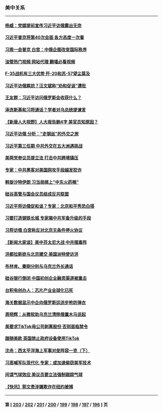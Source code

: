 ### 美中关系
---
#### [杨威：党媒提前宣传习近平访俄露出无奈](../../pages/nf1412576/n13954071.md?03201645) 
#### [习近平普京将第40次会面 各方态度一次看](../../pages/nf1412576/n13954023.md?03201645) 
#### [习周一会普京 白宫：中俄企图改变国际秩序](../../pages/nf1412576/n13953906.md?03201645) 
#### [油管热门视频 网站代理 翻墙必看视频](http://138.2.39.72:81/youtube.html?epic-marker?03201645)
#### [F-35战机有三大优势 歼-20和苏-57望尘莫及](../../pages/nf1412576/n13952900.md?03201645) 
#### [习近平访俄尴尬？汪文斌称“劝和促谈”遭批](../../pages/nf1412576/n13953279.md?03201645) 
#### [王友群：习近平访问俄罗斯会收获什么？](../../pages/nf1412576/n13953283.md?03201645) 
#### [泽连斯基和习将通话？学者对乌总统提谏言](../../pages/nf1412576/n13953241.md?03201645) 
#### [【新唐人大视野】人大报告删4字 美官员知原因？](../../pages/nf1412576/n13953227.md?03201645) 
#### [习近平访俄 分析：“走钢丝”的外交之旅](../../pages/nf1412576/n13953196.md?03201645) 
#### [习近平第三任期 中共外交在五大洲遇挑战](../../pages/nf1412576/n13951340.md?03201645) 
#### [美两党参议员提立法 打击中共跨境镇压](../../pages/nf1412576/n13952926.md?03201645) 
#### [专家：中共黑客对美国网攻手段越发狡诈](../../pages/nf1412576/n13952857.md?03201645) 
#### [斡旋沙特伊朗 习当局绑上“中东火药桶”](../../pages/nf1412576/n13952645.md?03201645) 
#### [硅谷高管与国会议员结成反共联盟](../../pages/nf1412576/n13952574.md?03201645) 
#### [习近平将访俄促和谈？专家：北京和平秀恐白搭](../../pages/nf1412576/n13952569.md?03201645) 
#### [习要打造钢铁长城 专家揭中共军备升级的手段](../../pages/nf1412576/n13951822.md?03201645) 
#### [习将访俄 白宫称反对北京无条件停火协议](../../pages/nf1412576/n13952582.md?03201645) 
#### [【新闻大家谈】美中芬太尼大战 中共摆毒阵](../../pages/nf1412576/n13952480.md?03201645) 
#### [洪都拉斯欲与北京建交 美国派特使访洪](../../pages/nf1412576/n13952044.md?03201645) 
#### [布林肯、秦刚分别与乌克兰外长通话](../../pages/nf1412576/n13952005.md?03201645) 
#### [硅谷银行倒闭 中国初创企业融资渠道被重击](../../pages/nf1412576/n13951323.md?03201645) 
#### [台积电创办人：芯片产业全球化已死](../../pages/nf1412576/n13951841.md?03201645) 
#### [海关数据显示中企向俄罗斯运送步枪防弹衣](../../pages/nf1412576/n13951828.md?03201645) 
#### [周晓辉：从微软助乌克兰清除俄置木马说起](../../pages/nf1412576/n13951787.md?03201645) 
#### [美要求TikTok母公司剥离股份 否则面临禁令](../../pages/nf1412576/n13951610.md?03201645) 
#### [跟随美欧 英国禁止政府设备使用TikTok](../../pages/nf1412576/n13951675.md?03201645) 
#### [沈舟：西太平洋海上军事对垒阵容一览（下）](../../pages/nf1412576/n13951242.md?03201645) 
#### [习高喊军队现代化 专家：或加速偷窃美军技术](../../pages/nf1412576/n13950930.md?03201645) 
#### [间谍气球效应 美议员要立法强制跟踪气球](../../pages/nf1412576/n13950906.md?03201645) 
#### [【快讯】郭文贵涉嫌欺诈在纽约被捕](../../pages/nf1412576/n13950970.md?03201645) 

---
#### 第 [ [203](./203.md?03201645) / [202](./202.md?03201645) / [201](./201.md?03201645) / [200](./200.md?03201645) / [199](./199.md?03201645) / [198](./198.md?03201645) / [197](./197.md?03201645) / [196](./196.md?03201645) ] 页
